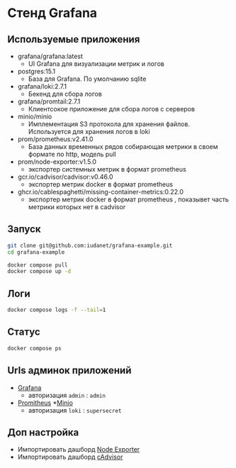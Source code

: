 # Стенд Grafana

## Используемые приложения

* grafana/grafana:latest
    * UI Grafana для визуализации метрик и логов
* postgres:15.1
    * База для Grafana. По умолчанию sqlite
* grafana/loki:2.7.1
    * Бекенд для сбора логов
* grafana/promtail:2.7.1
    * Клиентсокое приложение для сбора логов с серверов
* minio/minio
    * Имплементация S3 протокола для хранения файлов. Используется для хранения логов в loki
* prom/prometheus:v2.41.0
    * База данных временных рядов собирающая метрики в своем формате по http, модель pull
* prom/node-exporter:v1.5.0
    * экспортер системных метрик в формат prometheus
* gcr.io/cadvisor/cadvisor:v0.46.0
    * экспортер метрик docker в формат prometheus
* ghcr.io/cablespaghetti/missing-container-metrics:0.22.0
    * экспортер метрик docker в формат prometheus , показывет часть метрики которых нет в cadvisor

## Запуск

```bash
git clone git@github.com:iudanet/grafana-example.git
cd grafana-example

docker compose pull
docker compose up -d

```

## Логи
```bash
docker compose logs -f --tail=1
```

## Статус

```bash
docker compose ps
```

## Urls админок приложений
* [Grafana](http://127.1.1.1:3000)
    * авторизация `admin` : `admin`
* [Promitheus](http://127.1.1.1:9090)
*[Minio](http://127.1.1.1:9001)
    * авторизация `loki` :  `supersecret`


## Доп настройка
 * Импортировать дашборд [Node Exporter](https://grafana.com/graBfana/dashboards/1860-node-exporter-full/)
 * Импортировать дашборд [cAdvisor](https://grafana.com/grafana/dashboards/10657-docker-and-system-monitoring/)
